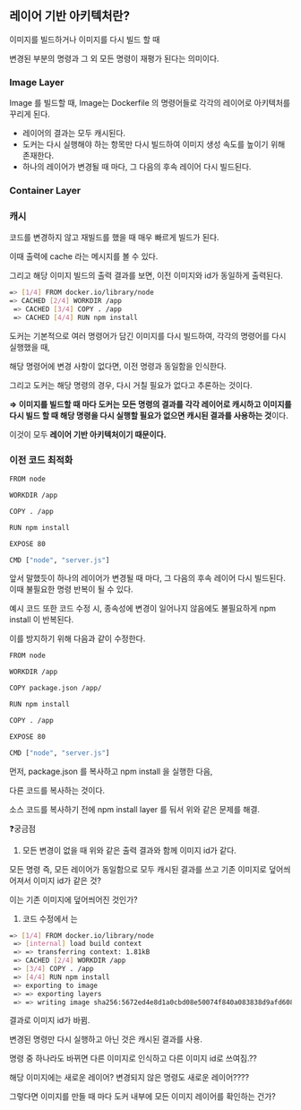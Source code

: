 
## 레이어 기반 아키텍처란?

이미지를 빌드하거나 이미지를 다시 빌드 할 때

변경된 부분의 명령과 그 외 모든 명령이 재평가 된다는 의미이다.

### Image Layer

Image 를 빌드할 때, Image는 Dockerfile 의 명령어들로 각각의 레이어로 아키텍처를 꾸리게 된다.

- 레이어의 결과는 모두 캐시된다.
- 도커는 다시 실행해야 하는 항목만 다시 빌드하여 이미지 생성 속도를 높이기 위해 존재한다.
- 하나의 레이어가 변경될 때 마다, 그 다음의 후속 레이어 다시 빌드된다.

### **Container Layer**

### 캐시

코드를 변경하지 않고 재빌드를 했을 때 매우 빠르게 빌드가 된다.

이때 출력에 cache 라는 메시지를 볼 수 있다.

그리고 해당 이미지 빌드의 출력 결과를 보면, 이전 이미지와 id가 동일하게 출력된다.

```bash
=> [1/4] FROM docker.io/library/node                                         0.0s
=> CACHED [2/4] WORKDIR /app                                                 0.0s 
 => CACHED [3/4] COPY . /app                                                  0.0s 
 => CACHED [4/4] RUN npm install
```

도커는 기본적으로 여러 명령어가 담긴 이미지를 다시 빌드하여, 각각의 명령어를 다시 실행했을 때,

해당 명령어에 변경 사항이 없다면, 이전 명령과 동일함을 인식한다.

그리고 도커는 해당 명령의 경우, 다시 거칠 필요가 없다고 추론하는 것이다.

**⇒ 이미지를 빌드할 때 마다 도커는 모든 명령의 결과를 각각 레이어로 캐시하고 이미지를 다시 빌드 할 때 해당 명령을 다시 실행할 필요가 없으면 캐시된 결과를 사용하는 것**이다.

이것이 모두 **레이어 기반 아키텍처이기 때문이다.**

### 이전 코드 최적화

```bash
FROM node

WORKDIR /app

COPY . /app

RUN npm install

EXPOSE 80

CMD ["node", "server.js"]
```

앞서 말했듯이 하나의 레이어가 변경될 때 마다, 그 다음의 후속 레이어 다시 빌드된다. 이때 불필요한 명령 반복이 될 수 있다.

예시 코드 또한 코드 수정 시, 종속성에 변경이 일어나지 않음에도 불필요하게 npm install 이 반복된다. 

이를 방지하기 위해 다음과 같이 수정한다.

```bash
FROM node

WORKDIR /app

COPY package.json /app/

RUN npm install

COPY . /app

EXPOSE 80

CMD ["node", "server.js"]
```

먼저, package.json 를 복사하고 npm install 을 실행한 다음,

다른 코드를 복사하는 것이다.

소스 코드를 복사하기 전에 npm install layer 를 둬서 위와 같은 문제를 해결.

❓궁금점

1. 모든 변경이 없을 때 위와 같은 출력 결과와 함께 이미지 id가 같다. 

모든 명령 즉, 모든 레이어가 동일함으로 모두 캐시된 결과를 쓰고 기존 이미지로 덮어씌어져서 이미지 id가 같은 것?

이는 기존 이미지에 덮어씌어진 것인가?

1. 코드 수정에서 는

```bash
=> [1/4] FROM docker.io/library/node                                         0.0s 
 => [internal] load build context                                             0.1s 
 => => transferring context: 1.81kB                                           0.1s 
 => CACHED [2/4] WORKDIR /app                                                 0.0s 
 => [3/4] COPY . /app                                                         0.1s 
 => [4/4] RUN npm install                                                     6.2s
 => exporting to image                                                        0.3s
 => => exporting layers                                                       0.3s 
 => => writing image sha256:5672ed4e8d1a0cbd08e50074f840a083838d9afd608edd08  0.0s
```

결과로 이미지 id가 바뀜.

변경된 명령만 다시 실행하고 아닌 것은 캐시된 결과를 사용.

명령 중 하나라도 바뀌면 다른 이미지로 인식하고 다른 이미지 id로 쓰여짐.??

해당 이미지에는 새로운 레이어? 변경되지 않은 명령도 새로운 레이어????

그렇다면 이미지를 만들 때 마다 도커 내부에 모든 이미지 레이어를 확인하는 건가?